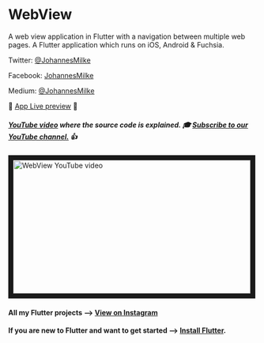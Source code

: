 # WebView

A web view application in Flutter with a navigation between multiple web pages. A Flutter application which runs on iOS, Android & Fuchsia.

Twitter: [@JohannesMilke](https://twitter.com/JohannesMilke "Twitter Johannes Milke")

Facebook: [JohannesMilke](https://www.facebook.com/milkejohannes "Facebook Johannes Milke")

Medium: [@JohannesMilke](https://medium.com/@johannesmilke  "Flutter Articles of Johannes Milke")

:dizzy: [App Live preview](https://www.instagram.com/p/BwM1DD9gVHk/ "Live preview on Instagram") :dizzy:

##### [YouTube video](http://www.youtube.com/watch?v=b6Cj0-fnma8 "Youtube Johannes Milke") where the *source code* is explained. :mortar_board: [Subscribe to our YouTube channel.](http://www.youtube.com/channel/UC0FD2apauvegCcsvqIBceLA?sub_confirmation=1 "YouTube Subscribe Johannes Milke") :thumbsup:  
<a href="http://www.youtube.com/watch?feature=player_embedded&v=b6Cj0-fnma8
" target="_blank"><img src="http://img.youtube.com/vi/b6Cj0-fnma8/maxresdefault.jpg" 
alt="WebView YouTube video" width="480" height="270" border="10" /></a>

#### All my Flutter projects --> [View on Instagram](https://www.instagram.com/johannesmilke/ "My Flutter projects")

#### If you are new to Flutter and want to get started --> [Install Flutter](https://flutter.io/docs/get-started/install "Install Flutter").
